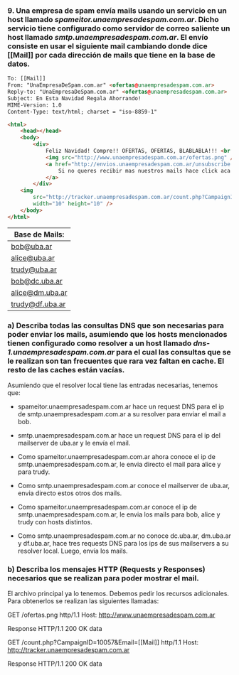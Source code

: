 ### 9. Una empresa de spam envía mails usando un servicio en un host llamado *spameitor.unaempresadespam.com.ar*. Dicho servicio tiene configurado como servidor de correo saliente un host llamado *smtp.unaempresadespam.com.ar*. El envío consiste en usar el siguiente mail cambiando donde dice [[Mail]] por cada dirección de mails que tiene en la base de datos.

```html
To: [[Mail]]
From: "UnaEmpresaDeSpam.com.ar" <ofertas@unaempresadespam.com.ar>
Reply-to: "UnaEmpresaDeSpam.com.ar" <ofertas@unaempresadespam.com.ar>
Subject: En Esta Navidad Regala Ahorrando!
MIME-Version: 1.0
Content-Type: text/html; charset = "iso-8859-1"

<html> 
    <head></head>
    <body>
        <div>
            Feliz Navidad! Compre!! OFERTAS, OFERTAS, BLABLABLA!!! <br />
            <img src="http://www.unaempresadespam.com.ar/ofertas.png" /><br />
            <a href="http://envios.unaempresadespam.com.ar/unsubscribe.php?CampaignID=10057&Email=[[Mail]]">
                Si no queres recibir mas nuestros mails hace click aca para desuscribirte
            </a>
        </div>
    <img
        src="http://tracker.unaempresadespam.com.ar/count.php?CampaignID=10057&Email=[[Mail]]"
        width="10" height="10" />
    </body>
</html>
```

| Base de Mails:    |
|-------------------|
| bob@uba.ar        |
| alice@uba.ar      |
| trudy@uba.ar      |
| bob@dc.uba.ar     |
| alice@dm.uba.ar   |
| trudy@df.uba.ar   |

### a) Describa todas las consultas DNS que son necesarias para poder enviar los mails, asumiendo que los hosts mencionados tienen configurado como resolver a un host llamado *dns-1.unaempresadespam.com.ar* para el cual las consultas que se le realizan son tan frecuentes que rara vez faltan en cache. El resto de las caches están vacías.

Asumiendo que el resolver local tiene las entradas necesarias, tenemos que:

- spameitor.unaempresadespam.com.ar hace un request DNS para el ip de smtp.unaempresadespam.com.ar a su resolver para enviar el mail a bob.

- smtp.unaempresadespam.com.ar hace un request DNS para el ip del mailserver de uba.ar y le envía el mail. 

- Como spameitor.unaempresadespam.com.ar ahora conoce el ip de smtp.unaempresadespam.com.ar, le envia directo el mail para alice y para trudy.

- Como smtp.unaempresadespam.com.ar conoce el mailserver de uba.ar, envia directo estos otros dos mails.

- Como spameitor.unaempresadespam.com.ar conoce el ip de smtp.unaempresadespam.com.ar, le envia los mails para bob, alice y trudy con hosts distintos.

- Como smtp.unaempresadespam.com.ar no conoce dc.uba.ar, dm.uba.ar y df.uba.ar, hace tres requests DNS para los ips de sus mailservers a su resolver local. Luego, envía los mails.


### b) Describa los mensajes HTTP (Requests y Responses) necesarios que se realizan para poder mostrar el mail.

El archivo principal ya lo tenemos. Debemos pedir los recursos adicionales. Para obtenerlos se realizan las siguientes llamadas:

GET /ofertas.png http/1.1
Host: http://www.unaempresadespam.com.ar

Response HTTP/1.1 200 OK
data

GET /count.php?CampaignID=10057&Email=[[Mail]] http/1.1
Host: http://tracker.unaempresadespam.com.ar

Response HTTP/1.1 200 OK
data